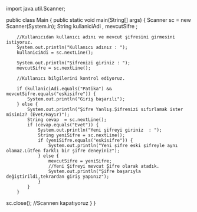import java.util.Scanner;

public class Main {
    public static void main(String[] args) {
        Scanner sc = new Scanner(System.in);
        String kullaniciAdi , mevcutSifre ;

        //Kullanıcıdan kullanıcı adını ve mevcut şifresini girmesini istiyoruz.
        System.out.println("Kullanıcı adınız : ");
        kullaniciAdi = sc.nextLine();

        System.out.println("Şifrenizi giriniz : ");
        mevcutSifre = sc.nextLine();

        //Kullanıcı bilgilerini kontrol ediyoruz.

        if (kullaniciAdi.equals("Patika") && mevcutSifre.equals("eskisifre")) {
            System.out.println("Giriş başarılı");
        } else {
            System.out.println("Şifre Yanlış.Şifrenizi sıfırlamak ister misiniz? (Evet/Hayır)");
            String cevap  = sc.nextLine();
            if (cevap.equals("Evet")) {
                System.out.println("Yeni şifreyi giriniz  : ");
                String yeniSifre = sc.nextLine();
                if (yeniSifre.equals("eskisifre")) {
                    System.out.println("Yeni şifre eski şifreyle aynı olamaz.Lütfen farklı bir şifre deneyiniz");
                } else {
                    mevcutSifre = yeniSifre;
                    //Yeni Şifreyi mevcut Şifre olarak atadık.
                    System.out.println("Şifre başarıyla değiştirildi,tekrardan giriş yapınız");
                }
            }
        }
sc.close(); //Scannerı kapatıyoruz
    }
}
